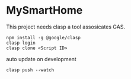 # MySmartHome


This project needs clasp a tool assosicates GAS. 

```
npm install -g @google/clasp
clasp login
clasp clone <Script ID>
```

auto update on development

```
clasp push --watch
```
